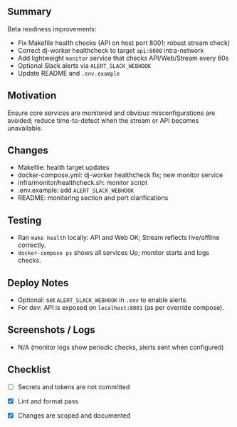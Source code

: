 ## Summary

Beta readiness improvements:
- Fix Makefile health checks (API on host port 8001; robust stream check)
- Correct dj-worker healthcheck to target `api:8000` intra-network
- Add lightweight `monitor` service that checks API/Web/Stream every 60s
- Optional Slack alerts via `ALERT_SLACK_WEBHOOK`
- Update README and `.env.example`

## Motivation

Ensure core services are monitored and obvious misconfigurations are avoided; reduce time-to-detect when the stream or API becomes unavailable.

## Changes

- Makefile: health target updates
- docker-compose.yml: dj-worker healthcheck fix; new monitor service
- infra/monitor/healthcheck.sh: monitor script
- .env.example: add `ALERT_SLACK_WEBHOOK`
- README: monitoring section and port clarifications

## Testing

- Ran `make health` locally: API and Web OK; Stream reflects live/offline correctly.
- `docker-compose ps` shows all services Up; monitor starts and logs checks.

## Deploy Notes

- Optional: set `ALERT_SLACK_WEBHOOK` in `.env` to enable alerts.
- For dev: API is exposed on `localhost:8001` (as per override compose).

## Screenshots / Logs

- N/A (monitor logs show periodic checks, alerts sent when configured)

## Checklist

- [ ] Secrets and tokens are not committed
- [x] Lint and format pass
- [x] Changes are scoped and documented

